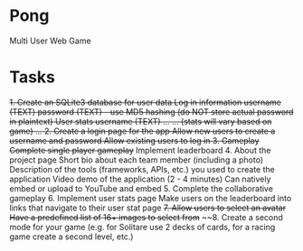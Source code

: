 
# Pong
Multi User Web Game
# Tasks
~~1. Create an SQLite3 database for user data
Log in information
  username (TEXT)
  password (TEXT) - use MD5 hashing (do NOT store actual password in plaintext)
  User stats
  username (TEXT)
  ...
  ... (stats will vary based on game)
  ...
2. Create a login page for the app
~~Allow new users to create a username and password
  Allow existing users to log in
3. Gameplay
  ~~Complete single player gameplay~~~~~~
  Implement leaderboard
4. About the project page
  Short bio about each team member (including a photo)
  Description of the tools (frameworks, APIs, etc.) you used to create the application
  Video demo of the application (2 - 4 minutes)
  Can natively embed or upload to YouTube and embed
5. Complete the collaborative gameplay
6. Implement user stats page
  Make users on the leaderboard into links that navigate to their user stat page
~~7. Allow users to select an avatar
  Have a predefined list of 16+ images to select from~~
~~8. Create a second mode for your game (e.g. for Solitare use 2 decks of cards, for a racing game create a second level, etc.) 
 

